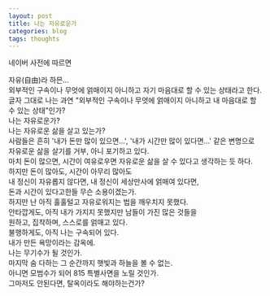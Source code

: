 ```yaml
---
layout: post
title: 나는 자유로운가
categories: blog
tags: thoughts
--- 
```

네이버 사전에 따르면

자유(自由)라 하믄...  
외부적인 구속이나 무엇에 얽매이지 아니하고 자기 마음대로 할 수 있는 상태라고 한다.  
글자 그대로 나는 과연 "외부적인 구속이나 무엇에 얽매이지 아니하고 내 마음대로 할 수 있는 상태"인가?  
나는 자유로운가?  
나는 자유로운 삶을 살고 있는가?  
사람들은 흔히 '내가 돈만 많이 있으면...', '내가 시간만 많이 있다면...' 같은 변명으로  
자유로운 삶을 살기를 거부, 아니 포기하고 있다.  
마치 돈이 많으면, 시간이 여유로우면 자유로운 삶을 살 수 있다고 생각하는 듯 하다.  
하지만 돈이 많아도, 시간이 아무리 많아도  
내 정신이 자유롭지 않다면, 내 정신이 세상만사에 얽매여 있다면,  
돈과 시간이 있다고한들 무슨 소용이겠는가.  
하지만 난 아직 훌훌털고 자유로워지는 법을 깨우치지 못했다.  
안타깝게도, 아직 내가 가지지 못했지만 남들이 가진 많은 것들을  
원하고, 집착하며, 스스로를 얽매고 있다.  
불행하게도, 아직 나는 구속되어 있다.  
내가 만든 욕망이라는 감옥에.  
나는 무기수가 될 것인가.  
마지막 숨 다하는 그 순간까지 햇빛과 하늘을 볼 수 없는.  
아니면 모범수가 되어 815 특별사면을 노릴 것인가.  
그마저도 안된다면, 탈옥이라도 해야하는건가?  